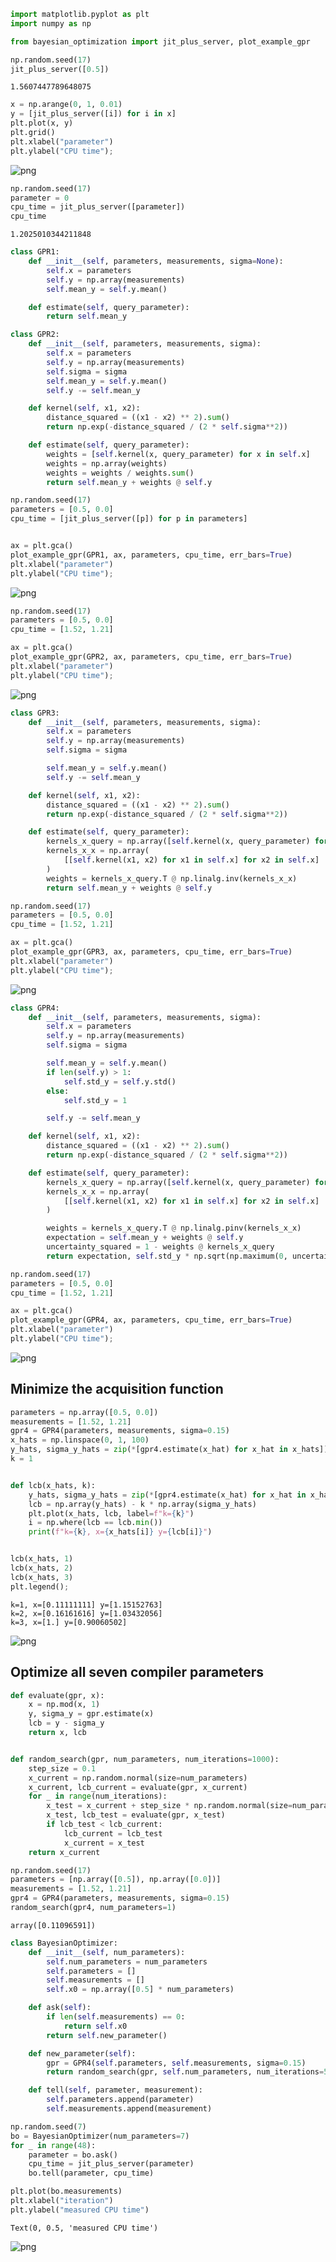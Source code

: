 ```python
import matplotlib.pyplot as plt
import numpy as np

from bayesian_optimization import jit_plus_server, plot_example_gpr
```


```python
np.random.seed(17)
jit_plus_server([0.5])
```




    1.5607447789648075




```python
x = np.arange(0, 1, 0.01)
y = [jit_plus_server([i]) for i in x]
plt.plot(x, y)
plt.grid()
plt.xlabel("parameter")
plt.ylabel("CPU time");
```


    
![png](06_bayesian_optimization_files/06_bayesian_optimization_2_0.png)
    



```python
np.random.seed(17)
parameter = 0
cpu_time = jit_plus_server([parameter])
cpu_time
```




    1.2025010344211848




```python
class GPR1:
    def __init__(self, parameters, measurements, sigma=None):
        self.x = parameters
        self.y = np.array(measurements)
        self.mean_y = self.y.mean()

    def estimate(self, query_parameter):
        return self.mean_y
```


```python
class GPR2:
    def __init__(self, parameters, measurements, sigma):
        self.x = parameters
        self.y = np.array(measurements)
        self.sigma = sigma
        self.mean_y = self.y.mean()
        self.y -= self.mean_y

    def kernel(self, x1, x2):
        distance_squared = ((x1 - x2) ** 2).sum()
        return np.exp(-distance_squared / (2 * self.sigma**2))

    def estimate(self, query_parameter):
        weights = [self.kernel(x, query_parameter) for x in self.x]
        weights = np.array(weights)
        weights = weights / weights.sum()
        return self.mean_y + weights @ self.y
```


```python
np.random.seed(17)
parameters = [0.5, 0.0]
cpu_time = [jit_plus_server([p]) for p in parameters]


ax = plt.gca()
plot_example_gpr(GPR1, ax, parameters, cpu_time, err_bars=True)
plt.xlabel("parameter")
plt.ylabel("CPU time");
```


    
![png](06_bayesian_optimization_files/06_bayesian_optimization_6_0.png)
    



```python
np.random.seed(17)
parameters = [0.5, 0.0]
cpu_time = [1.52, 1.21]

ax = plt.gca()
plot_example_gpr(GPR2, ax, parameters, cpu_time, err_bars=True)
plt.xlabel("parameter")
plt.ylabel("CPU time");
```


    
![png](06_bayesian_optimization_files/06_bayesian_optimization_7_0.png)
    



```python
class GPR3:
    def __init__(self, parameters, measurements, sigma):
        self.x = parameters
        self.y = np.array(measurements)
        self.sigma = sigma

        self.mean_y = self.y.mean()
        self.y -= self.mean_y

    def kernel(self, x1, x2):
        distance_squared = ((x1 - x2) ** 2).sum()
        return np.exp(-distance_squared / (2 * self.sigma**2))

    def estimate(self, query_parameter):
        kernels_x_query = np.array([self.kernel(x, query_parameter) for x in self.x])
        kernels_x_x = np.array(
            [[self.kernel(x1, x2) for x1 in self.x] for x2 in self.x]
        )
        weights = kernels_x_query.T @ np.linalg.inv(kernels_x_x)
        return self.mean_y + weights @ self.y
```


```python
np.random.seed(17)
parameters = [0.5, 0.0]
cpu_time = [1.52, 1.21]

ax = plt.gca()
plot_example_gpr(GPR3, ax, parameters, cpu_time, err_bars=True)
plt.xlabel("parameter")
plt.ylabel("CPU time");
```


    
![png](06_bayesian_optimization_files/06_bayesian_optimization_9_0.png)
    



```python
class GPR4:
    def __init__(self, parameters, measurements, sigma):
        self.x = parameters
        self.y = np.array(measurements)
        self.sigma = sigma

        self.mean_y = self.y.mean()
        if len(self.y) > 1:
            self.std_y = self.y.std()
        else:
            self.std_y = 1

        self.y -= self.mean_y

    def kernel(self, x1, x2):
        distance_squared = ((x1 - x2) ** 2).sum()
        return np.exp(-distance_squared / (2 * self.sigma**2))

    def estimate(self, query_parameter):
        kernels_x_query = np.array([self.kernel(x, query_parameter) for x in self.x])
        kernels_x_x = np.array(
            [[self.kernel(x1, x2) for x1 in self.x] for x2 in self.x]
        )

        weights = kernels_x_query.T @ np.linalg.pinv(kernels_x_x)
        expectation = self.mean_y + weights @ self.y
        uncertainty_squared = 1 - weights @ kernels_x_query
        return expectation, self.std_y * np.sqrt(np.maximum(0, uncertainty_squared))
```


```python
np.random.seed(17)
parameters = [0.5, 0.0]
cpu_time = [1.52, 1.21]

ax = plt.gca()
plot_example_gpr(GPR4, ax, parameters, cpu_time, err_bars=True)
plt.xlabel("parameter")
plt.ylabel("CPU time");
```


    
![png](06_bayesian_optimization_files/06_bayesian_optimization_11_0.png)
    


## Minimize the acquisition function


```python
parameters = np.array([0.5, 0.0])
measurements = [1.52, 1.21]
gpr4 = GPR4(parameters, measurements, sigma=0.15)
x_hats = np.linspace(0, 1, 100)
y_hats, sigma_y_hats = zip(*[gpr4.estimate(x_hat) for x_hat in x_hats])
k = 1


def lcb(x_hats, k):
    y_hats, sigma_y_hats = zip(*[gpr4.estimate(x_hat) for x_hat in x_hats])
    lcb = np.array(y_hats) - k * np.array(sigma_y_hats)
    plt.plot(x_hats, lcb, label=f"k={k}")
    i = np.where(lcb == lcb.min())
    print(f"k={k}, x={x_hats[i]} y={lcb[i]}")


lcb(x_hats, 1)
lcb(x_hats, 2)
lcb(x_hats, 3)
plt.legend();
```

    k=1, x=[0.11111111] y=[1.15152763]
    k=2, x=[0.16161616] y=[1.03432056]
    k=3, x=[1.] y=[0.90060502]



    
![png](06_bayesian_optimization_files/06_bayesian_optimization_13_1.png)
    


## Optimize all seven compiler parameters


```python
def evaluate(gpr, x):
    x = np.mod(x, 1)
    y, sigma_y = gpr.estimate(x)
    lcb = y - sigma_y
    return x, lcb


def random_search(gpr, num_parameters, num_iterations=1000):
    step_size = 0.1
    x_current = np.random.normal(size=num_parameters)
    x_current, lcb_current = evaluate(gpr, x_current)
    for _ in range(num_iterations):
        x_test = x_current + step_size * np.random.normal(size=num_parameters)
        x_test, lcb_test = evaluate(gpr, x_test)
        if lcb_test < lcb_current:
            lcb_current = lcb_test
            x_current = x_test
    return x_current
```


```python
np.random.seed(17)
parameters = [np.array([0.5]), np.array([0.0])]
measurements = [1.52, 1.21]
gpr4 = GPR4(parameters, measurements, sigma=0.15)
random_search(gpr4, num_parameters=1)
```




    array([0.11096591])




```python
class BayesianOptimizer:
    def __init__(self, num_parameters):
        self.num_parameters = num_parameters
        self.parameters = []
        self.measurements = []
        self.x0 = np.array([0.5] * num_parameters)

    def ask(self):
        if len(self.measurements) == 0:
            return self.x0
        return self.new_parameter()

    def new_parameter(self):
        gpr = GPR4(self.parameters, self.measurements, sigma=0.15)
        return random_search(gpr, self.num_parameters, num_iterations=500)

    def tell(self, parameter, measurement):
        self.parameters.append(parameter)
        self.measurements.append(measurement)
```


```python
np.random.seed(7)
bo = BayesianOptimizer(num_parameters=7)
for _ in range(48):
    parameter = bo.ask()
    cpu_time = jit_plus_server(parameter)
    bo.tell(parameter, cpu_time)
```


```python
plt.plot(bo.measurements)
plt.xlabel("iteration")
plt.ylabel("measured CPU time")
```




    Text(0, 0.5, 'measured CPU time')




    
![png](06_bayesian_optimization_files/06_bayesian_optimization_19_1.png)
    

